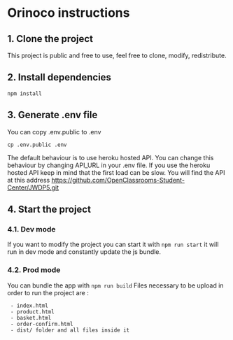 # Orinoco instructions

## 1. **Clone the project**

This project is public and free to use, feel free to clone, modify, redistribute.

## 2. **Install dependencies**

`npm install`

## 3. **Generate .env file**

You can copy .env.public to .env

`cp .env.public .env`

The default behaviour is to use heroku hosted API. You can change this behaviour by changing API_URL in your .env file.
If you use the heroku hosted API keep in mind that the first load can be slow.
You will find the API at this address https://github.com/OpenClassrooms-Student-Center/JWDP5.git

## 4. **Start the project**

### 4.1. **Dev mode**

If you want to modify the project you can start it with `npm run start` it will run in dev mode and constantly update the js bundle.

### 4.2. **Prod mode**

You can bundle the app with `npm run build`
Files necessary to be upload in order to run the project are :

     - index.html
     - product.html
     - basket.html
     - order-confirm.html
     - dist/ folder and all files inside it
